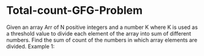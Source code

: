 # Total-count-GFG-Problem
Given an array Arr of N positive integers and a number K where K is used as a threshold value to divide each element of the array into sum of different numbers. Find the sum of count of the numbers in which array elements are divided.  Example 1:

